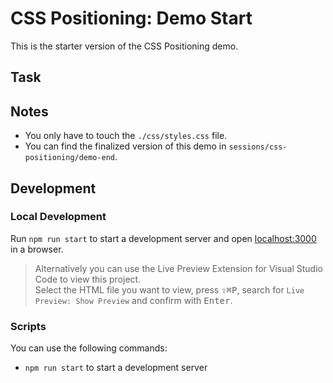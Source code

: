 # CSS Positioning: Demo Start

This is the starter version of the CSS Positioning demo.

## Task

## Notes

- You only have to touch the `./css/styles.css` file.
- You can find the finalized version of this demo in `sessions/css-positioning/demo-end`.

## Development

### Local Development

Run `npm run start` to start a development server and open [localhost:3000](http://localhost:3000) in a browser.

> Alternatively you can use the Live Preview Extension for Visual Studio Code to view this project.  
> Select the HTML file you want to view, press <kbd>⇧</kbd><kbd>⌘</kbd><kbd>P</kbd>, search for `Live Preview: Show Preview` and confirm with <kbd>Enter</kbd>.



### Scripts

You can use the following commands:

- `npm run start` to start a development server
